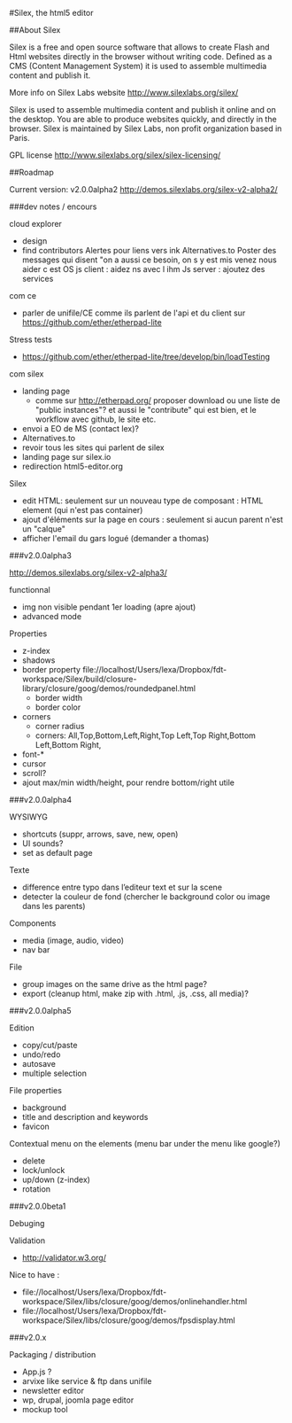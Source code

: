 #Silex, the html5 editor

##About Silex

Silex is a free and open source software that allows to create Flash and Html websites directly in the browser without writing code. Defined as a CMS (Content Management System) it is used to assemble multimedia content and publish it.

More info on Silex Labs website
http://www.silexlabs.org/silex/

Silex is used to assemble multimedia content and publish it online and on the desktop. You are able to produce websites quickly, and directly in the browser. Silex is maintained by Silex Labs, non profit organization based in Paris.

GPL license 
http://www.silexlabs.org/silex/silex-licensing/

##Roadmap

Current version: v2.0.0alpha2
http://demos.silexlabs.org/silex-v2-alpha2/

###dev notes / encours

cloud explorer
* design
* find contributors
	Alertes pour liens vers ink
	Alternatives.to
	Poster des messages qui disent
	"on a aussi ce besoin, on s y est mis venez nous aider c est OS
	js client : aidez ns avec l ihm
	Js server : ajoutez des services

com ce
* parler de unifile/CE comme ils parlent de l'api et du client sur https://github.com/ether/etherpad-lite

Stress tests
* https://github.com/ether/etherpad-lite/tree/develop/bin/loadTesting

com silex
* landing page
  * comme sur http://etherpad.org/ proposer download ou une liste de "public instances"? et aussi le "contribute" qui est bien, et le workflow avec github, le site etc.
* envoi a EO de MS (contact lex)?
* Alternatives.to
* revoir tous les sites qui parlent de silex
* landing page sur silex.io
* redirection html5-editor.org 

Silex
* edit HTML: seulement sur un nouveau type de composant : HTML element (qui n'est pas container)
* ajout d'éléments sur la page en cours : seulement si aucun parent n'est un "calque"
* afficher l'email du gars logué (demander a thomas)

###v2.0.0alpha3

http://demos.silexlabs.org/silex-v2-alpha3/

functionnal
* img non visible pendant 1er loading (apre ajout)
* advanced mode

Properties 
* z-index
* shadows
* border property file://localhost/Users/lexa/Dropbox/fdt-workspace/Silex/build/closure-library/closure/goog/demos/roundedpanel.html
  * border width
  * border color
* corners
  * corner radius
  * corners: All,Top,Bottom,Left,Right,Top Left,Top Right,Bottom Left,Bottom Right,
* font-*
* cursor
* scroll?
* ajout max/min width/height, pour rendre bottom/right utile


###v2.0.0alpha4

WYSIWYG
* shortcuts (suppr, arrows, save, new, open)
* UI sounds? 
* set as default page

Texte
* difference entre typo dans l’editeur text et sur la scene
* detecter la couleur de fond (chercher le background color ou image dans les parents)

Components
* media (image, audio, video)
* nav bar

File
* group images on the same drive as the html page? 
* export (cleanup html, make zip with .html, .js, .css, all media)?

###v2.0.0alpha5

Edition 
* copy/cut/paste
* undo/redo
* autosave
* multiple selection

File properties 
* background 
* title and description and keywords 
* favicon

Contextual menu on the elements (menu bar under the menu like google?)
* delete
* lock/unlock
* up/down (z-index)
* rotation

###v2.0.0beta1

Debuging

Validation
* http://validator.w3.org/

Nice to have :
* file://localhost/Users/lexa/Dropbox/fdt-workspace/Silex/libs/closure/goog/demos/onlinehandler.html
* file://localhost/Users/lexa/Dropbox/fdt-workspace/Silex/libs/closure/goog/demos/fpsdisplay.html

###v2.0.x

Packaging / distribution
* App.js ?
* arvixe like service & ftp dans unifile
* newsletter editor
* wp, drupal, joomla page editor
* mockup tool





